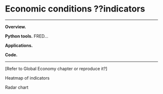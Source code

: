 # Economic conditions ??indicators


---
**Overview.**

**Python tools.**  FRED...

**Applications.**

**Code.** 

---


[Refer to Global Economy chapter or reproduce it?]

Heatmap of indicators 

Radar chart 


